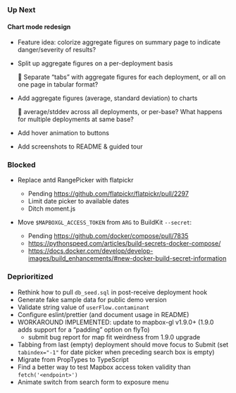 ### Up Next


#### Chart mode redesign

* Feature idea: colorize aggregate figures on summary page to indicate
  danger/severity of results?

* Split up aggregate figures on a per-deployment basis

  🤔 Separate “tabs” with aggregate figures for each deployment,
  or all on one page in tabular format?

* Add aggregate figures (average, standard deviation) to charts

  🤔 average/stddev across all deployments, or per-base?
  What happens for multiple deployments at same base?

* Add hover animation to buttons
* Add screenshots to README & guided tour

### Blocked

* Replace antd RangePicker with flatpickr

  * Pending <https://github.com/flatpickr/flatpickr/pull/2297>
  * Limit date picker to available dates
  * Ditch moment.js

* Move `$MAPBOXGL_ACCESS_TOKEN`
  from `ARG` to BuildKit `--secret`:

  * Pending <https://github.com/docker/compose/pull/7835>
  * <https://pythonspeed.com/articles/build-secrets-docker-compose/>
  * <https://docs.docker.com/develop/develop-images/build_enhancements/#new-docker-build-secret-information>

### Deprioritized

* Rethink how to pull `db_seed.sql` in post-receive deployment hook
* Generate fake sample data for public demo version
* Validate string value of `userFlow.contaminant`
* Configure eslint/prettier (and document usage in README)
* WORKAROUND IMPLEMENTED: update to mapbox-gl v1.9.0+
  (1.9.0 adds support for a “padding” option on flyTo)
  * submit bug report for map fit weirdness from 1.9.0 upgrade
* Tabbing from last (empty) deployment should move focus to Submit
  (set `tabindex="-1"` for date picker when preceding search box is empty)
* Migrate from PropTypes to TypeScript
* Find a better way to test Mapbox access token validity than `fetch('<endpoint>')`
* Animate switch from search form to exposure menu
